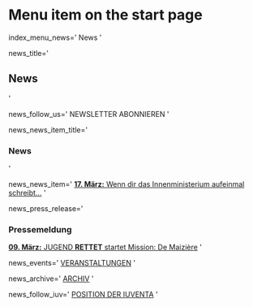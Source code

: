 # Menu item on the start page
index_menu_news='
News
'

news_title='
## News
'

news_follow_us='
NEWSLETTER ABONNIEREN
'

news_news_item_title='
### News
'

news_news_item='
[**17. März:** Wenn dir das Innenministerium aufeinmal schreibt...](./archive#top)
'

news_press_release='
### Pressemeldung

[**09. März:** JUGEND **RETTET** startet Mission: De Maizière](../f/files/Pressemitteilung.pdf) 
'

news_events='
[VERANSTALTUNGEN](https://www.facebook.com/pg/JugendRettet/events/)
'

news_archive='
[ARCHIV](./archive)
'

news_follow_iuv='
[POSITION DER IUVENTA](./about#iuventa)
'
